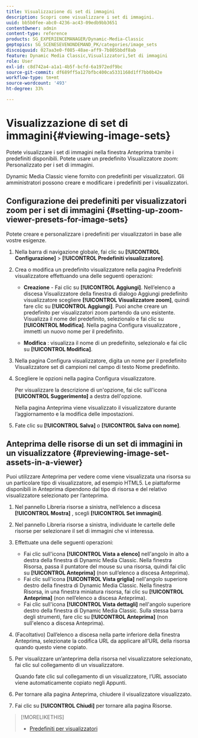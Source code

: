 ```yaml
---
title: Visualizzazione di set di immagini
description: Scopri come visualizzare i set di immagini.
uuid: bb5b0fee-abc0-4236-ac43-09edb9bb3651
contentOwner: admin
content-type: reference
products: SG_EXPERIENCEMANAGER/Dynamic-Media-Classic
geptopics: SG_SCENESEVENONDEMAND_PK/categories/image_sets
discoiquuid: 027aa3e0-f085-48ae-aff9-7b805bbdf8ab
feature: Dynamic Media Classic,Visualizzatori,Set di immagini
role: User
exl-id: c8d742a4-a1a1-4b5f-bcfd-6a1972edf9bc
source-git-commit: df689ff5a127bfbc400ca5331168d1ff7bb0b42e
workflow-type: tm+mt
source-wordcount: '493'
ht-degree: 33%

---
```


# Visualizzazione di set di immagini{#viewing-image-sets}

Potete visualizzare i set di immagini nella finestra Anteprima tramite i predefiniti disponibili. Potete usare un predefinito Visualizzatore zoom: Personalizzato per i set di immagini.

Dynamic Media Classic viene fornito con predefiniti per visualizzatori. Gli amministratori possono creare e modificare i predefiniti per i visualizzatori.

## Configurazione dei predefiniti per visualizzatori zoom per i set di immagini {#setting-up-zoom-viewer-presets-for-image-sets}

Potete creare e personalizzare i predefiniti per visualizzatori in base alle vostre esigenze.

1. Nella barra di navigazione globale, fai clic su **[!UICONTROL Configurazione]** > **[!UICONTROL Predefiniti visualizzatore]**.
1. Crea o modifica un predefinito visualizzatore nella pagina Predefiniti visualizzatore effettuando una delle seguenti operazioni:

   * **Creazione**  - Fai clic su  **[!UICONTROL Aggiungi]**. Nell’elenco a discesa Visualizzatore della finestra di dialogo Aggiungi predefinito visualizzatore scegliere **[!UICONTROL Visualizzatore zoom]**, quindi fare clic su **[!UICONTROL Aggiungi]**. Puoi anche creare un predefinito per visualizzatori zoom partendo da uno esistente. Visualizza il nome del predefinito, selezionalo e fai clic su **[!UICONTROL Modifica]**. Nella pagina Configura visualizzatore , immetti un nuovo nome per il predefinito.

   * **Modifica** : visualizza il nome di un predefinito, selezionalo e fai clic su  **[!UICONTROL Modifica]**.

1. Nella pagina Configura visualizzatore, digita un nome per il predefinito Visualizzatore set di campioni nel campo di testo Nome predefinito.
1. Scegliere le opzioni nella pagina Configura visualizzatore.

   Per visualizzare la descrizione di un&#39;opzione, fai clic sull&#39;icona **[!UICONTROL Suggerimento]** a destra dell&#39;opzione.

   Nella pagina Anteprima viene visualizzato il visualizzatore durante l’aggiornamento e la modifica delle impostazioni.

1. Fate clic su **[!UICONTROL Salva]** o **[!UICONTROL Salva con nome]**.

## Anteprima delle risorse di un set di immagini in un visualizzatore {#previewing-image-set-assets-in-a-viewer}

Puoi utilizzare Anteprima per vedere come viene visualizzata una risorsa su un particolare tipo di visualizzatore, ad esempio HTML5. Le piattaforme disponibili in Anteprima dipendono dal tipo di risorsa e del relativo visualizzatore selezionato per l’anteprima.

1. Nel pannello Libreria risorse a sinistra, nell’elenco a discesa **[!UICONTROL Mostra]** , scegli **[!UICONTROL Set immagini]**.
1. Nel pannello Libreria risorse a sinistra, individuate le cartelle delle risorse per selezionare il set di immagini che vi interessa.
1. Effettuate una delle seguenti operazioni:

   * Fai clic sull&#39;icona **[!UICONTROL Vista a elenco]** nell&#39;angolo in alto a destra della finestra di Dynamic Media Classic. Nella finestra Risorsa, passa il puntatore del mouse su una risorsa, quindi fai clic su **[!UICONTROL Anteprima]** (non sull’elenco a discesa Anteprima).
   * Fai clic sull&#39;icona **[!UICONTROL Vista griglia]** nell&#39;angolo superiore destro della finestra di Dynamic Media Classic. Nella finestra Risorsa, in una finestra miniatura risorsa, fai clic su **[!UICONTROL Anteprima]** (non nell’elenco a discesa Anteprima).
   * Fai clic sull&#39;icona **[!UICONTROL Vista dettagli]** nell&#39;angolo superiore destro della finestra di Dynamic Media Classic. Sulla stessa barra degli strumenti, fare clic su **[!UICONTROL Anteprima]** (non sull&#39;elenco a discesa Anteprima).

1. (Facoltativo) Dall’elenco a discesa nella parte inferiore della finestra Anteprima, selezionate la codifica URL da applicare all’URL della risorsa quando questo viene copiato.
1. Per visualizzare un’anteprima della risorsa nel visualizzatore selezionato, fai clic sul collegamento di un visualizzatore.

   Quando fate clic sul collegamento di un visualizzatore, l’URL associato viene automaticamente copiato negli Appunti.

1. Per tornare alla pagina Anteprima, chiudere il visualizzatore visualizzato.
1. Fai clic su **[!UICONTROL Chiudi]** per tornare alla pagina Risorse.

>[!MORELIKETHIS]
>
>* [Predefiniti per visualizzatori](application-setup.md#viewer_presets)

